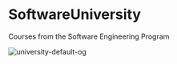 # SoftwareUniversity
Courses from the Software Engineering Program

![university-default-og](https://user-images.githubusercontent.com/71894448/139401939-d2f2992e-fe6a-44ee-81fa-0b531fdf7bb9.png)
